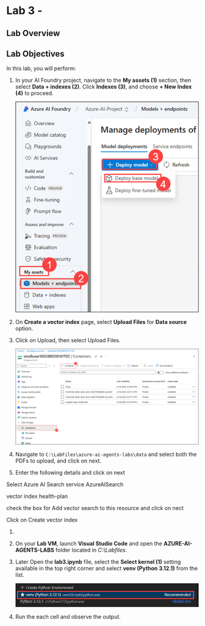 # Lab 3 -

## Lab Overview

## Lab Objectives

In this lab, you will perform:

1. In your AI Foundry project, navigate to the **My assets (1)** section, then select **Data + indexes (2)**. Click **Indexes (3)**, and choose **+ New Index (4)** to proceed.

   ![](./media/lab1-5.png)

1. On **Create a vector index** page, select **Upload Files** for **Data source** option.
1. Click on Upload, then select Upload Files.

   ![](./media/lab3-1.png)

1. Navigate to `C:\LabFiles\azure-ai-agents-labs\data` and select both the PDFs to upload, and click on next.

1. Enter the following details and click on next

Select Azure AI Search service   AzureAISearch

vector index   health-plan

check the box for Add vector search to this resource and click on nect

Click on Create vector index

1. 

1. On your **Lab VM**, launch **Visual Studio Code** and open the **AZURE-AI-AGENTS-LABS** folder located in *C:\Labfiles*.

1. Later Open the **lab3.ipynb** file, select the **Select kernel (1)** setting available in the top right corner and select **venv (Python 3.12.1)** from the list.

   ![](./media/lab1-24.png)

1. Run the each cell and observe the output.